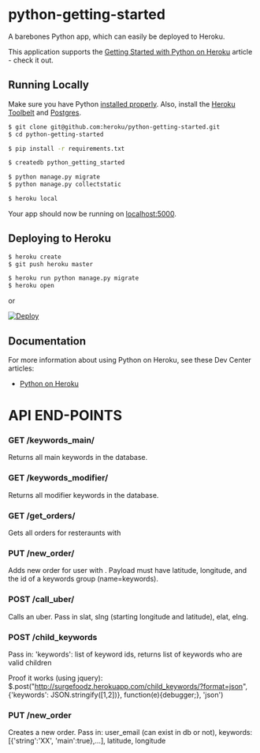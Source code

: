 # python-getting-started

A barebones Python app, which can easily be deployed to Heroku.

This application supports the [Getting Started with Python on Heroku](https://devcenter.heroku.com/articles/getting-started-with-python) article - check it out.

## Running Locally

Make sure you have Python [installed properly](http://install.python-guide.org).  Also, install the [Heroku Toolbelt](https://toolbelt.heroku.com/) and [Postgres](https://devcenter.heroku.com/articles/heroku-postgresql#local-setup).

```sh
$ git clone git@github.com:heroku/python-getting-started.git
$ cd python-getting-started

$ pip install -r requirements.txt

$ createdb python_getting_started

$ python manage.py migrate
$ python manage.py collectstatic

$ heroku local
```

Your app should now be running on [localhost:5000](http://localhost:5000/).

## Deploying to Heroku

```sh
$ heroku create
$ git push heroku master

$ heroku run python manage.py migrate
$ heroku open
```
or

[![Deploy](https://www.herokucdn.com/deploy/button.png)](https://heroku.com/deploy)

## Documentation

For more information about using Python on Heroku, see these Dev Center articles:

- [Python on Heroku](https://devcenter.heroku.com/categories/python)

# API END-POINTS

### GET /keywords_main/

Returns all main keywords in the database.

### GET /keywords_modifier/

Returns all modifier keywords in the database.

### GET /get_orders/<id>

Gets all orders for resteraunts with <id>

### PUT /new_order/<id>

Adds new order for user with <id>. Payload must have latitude, longitude, and the id of a keywords group (name=keywords).

### POST /call_uber/

Calls an uber. Pass in slat, slng (starting longitude and latitude), elat, elng.


### POST /child_keywords
Pass in: 'keywords': list of keyword ids, returns list of keywords who are valid children

Proof it works (using jquery):
$.post("http://surgefoodz.herokuapp.com/child_keywords/?format=json", {'keywords': JSON.stringify([1,2])}, function(e){debugger;}, 'json')




### PUT /new_order
Creates a new order. Pass in: user_email (can exist in db or not), keywords: [{'string':'XX', 'main':true},...], latitude, longitude

